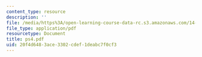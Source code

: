 ```yaml
---
content_type: resource
description: ''
file: /media/https%3A/open-learning-course-data-rc.s3.amazonaws.com/14-271-industrial-organization-i-fall-2005/20f4d6483ace3302cdef1deabc7f0cf3_ps4.pdf
file_type: application/pdf
resourcetype: Document
title: ps4.pdf
uid: 20f4d648-3ace-3302-cdef-1deabc7f0cf3
---
```

